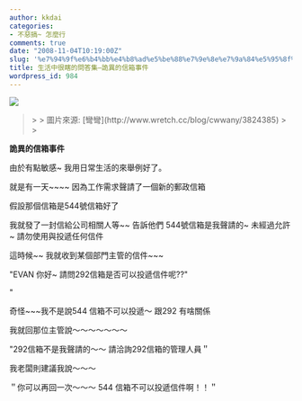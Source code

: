 ```yaml
---
author: kkdai
categories:
- 不惡搞~ 怎麼行
comments: true
date: "2008-11-04T10:19:00Z"
slug: '%e7%94%9f%e6%b4%bb%e4%b8%ad%e5%be%88%e7%9e%8e%e7%9a%84%e5%95%8f%e7%ad%94%e9%9b%86-%e8%a9%ad%e7%95%b0%e7%9a%84%e4%bf%a1%e7%ae%b1%e4%ba%8b%e4%bb%b6'
title: 生活中很瞎的問答集–詭異的信箱事件
wordpress_id: 984
---
```


[![](http://f7.wretch.yimg.com/cwwany/6/1137134082.jpg)](http://www.wretch.cc/album/show.php?i=cwwany&b=6&f=1137134082.jpg)

 

<blockquote>  
> 
> 圖片來源: [彎彎](http://www.wretch.cc/blog/cwwany/3824385)
> 
> </blockquote>

 

 

**詭異的信箱事件**

 

由於有點敏感~ 我用日常生活的來舉例好了。


<!--more-->
  

就是有一天~~~~ 因為工作需求聲請了一個新的郵政信箱

 

假設那個信箱是544號信箱好了

 

我就發了一封信給公司相關人等~~ 告訴他們 544號信箱是我聲請的~ 未經過允許~ 請勿使用與投遞任何信件

 

 

這時候~~ 我就收到某個部門主管的信件~~~

 

"EVAN 你好~ 請問292信箱是否可以投遞信件呢??"

 

"

 

 

奇怪~~~我不是說544 信箱不可以投遞～ 跟292 有啥關係

 

我就回那位主管說～～～～～～～

 

"292信箱不是我聲請的～～ 請洽詢292信箱的管理人員＂

 

 

我老闆則建議我說～～～

 

＂你可以再回一次～～～ 544 信箱不可以投遞信件啊！！＂
